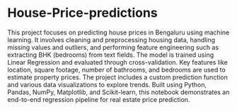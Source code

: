 # House-Price-predictions


This project focuses on predicting house prices in Bengaluru using machine learning. It involves cleaning and preprocessing housing data, handling missing values and outliers, and performing feature engineering such as extracting BHK (bedrooms) from text fields. The model is trained using Linear Regression and evaluated through cross-validation. Key features like location, square footage, number of bathrooms, and bedrooms are used to estimate property prices. The project includes a custom prediction function and various data visualizations to explore trends. Built using Python, Pandas, NumPy, Matplotlib, and Scikit-learn, this notebook demonstrates an end-to-end regression pipeline for real estate price prediction.

